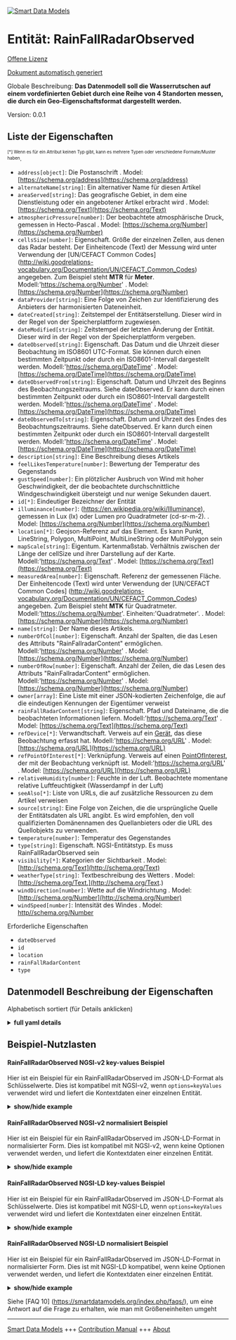 <!-- 10-Header -->  
[![Smart Data Models](https://smartdatamodels.org/wp-content/uploads/2022/01/SmartDataModels_logo.png "Logo")](https://smartdatamodels.org)  
Entität: RainFallRadarObserved  
==============================<!-- /10-Header -->  
<!-- 15-License -->  
[Offene Lizenz](https://github.com/smart-data-models//dataModel.Environment/blob/master/RainFallRadarObserved/LICENSE.md)  
[Dokument automatisch generiert](https://docs.google.com/presentation/d/e/2PACX-1vTs-Ng5dIAwkg91oTTUdt8ua7woBXhPnwavZ0FxgR8BsAI_Ek3C5q97Nd94HS8KhP-r_quD4H0fgyt3/pub?start=false&loop=false&delayms=3000#slide=id.gb715ace035_0_60)  
<!-- /15-License -->  
<!-- 20-Description -->  
Globale Beschreibung: **Das Datenmodell soll die Wasserrutschen auf einem vordefinierten Gebiet durch eine Reihe von 4 Standorten messen, die durch ein Geo-Eigenschaftsformat dargestellt werden.**  
Version: 0.0.1  
<!-- /20-Description -->  
<!-- 30-PropertiesList -->  

## Liste der Eigenschaften  

<sup><sub>[*] Wenn es für ein Attribut keinen Typ gibt, kann es mehrere Typen oder verschiedene Formate/Muster haben</sub></sup>.  
- `address[object]`: Die Postanschrift  . Model: [https://schema.org/address](https://schema.org/address)- `alternateName[string]`: Ein alternativer Name für diesen Artikel  - `areaServed[string]`: Das geografische Gebiet, in dem eine Dienstleistung oder ein angebotener Artikel erbracht wird  . Model: [https://schema.org/Text](https://schema.org/Text)- `atmosphericPressure[number]`: Der beobachtete atmosphärische Druck, gemessen in Hecto-Pascal  . Model: [https://schema.org/Number](https://schema.org/Number)- `cellsSize[number]`: Eigenschaft. Größe der einzelnen Zellen, aus denen das Radar besteht. Der Einheitencode (Text) der Messung wird unter Verwendung der [UN/CEFACT Common Codes] (http://wiki.goodrelations-vocabulary.org/Documentation/UN/CEFACT_Common_Codes) angegeben. Zum Beispiel steht **MTR** für **Meter**. Modell:'https://schema.org/Number'  . Model: [https://schema.org/Number](https://schema.org/Number)- `dataProvider[string]`: Eine Folge von Zeichen zur Identifizierung des Anbieters der harmonisierten Dateneinheit.  - `dateCreated[string]`: Zeitstempel der Entitätserstellung. Dieser wird in der Regel von der Speicherplattform zugewiesen.  - `dateModified[string]`: Zeitstempel der letzten Änderung der Entität. Dieser wird in der Regel von der Speicherplattform vergeben.  - `dateObserved[string]`: Eigenschaft. Das Datum und die Uhrzeit dieser Beobachtung im ISO8601 UTC-Format. Sie können durch einen bestimmten Zeitpunkt oder durch ein ISO8601-Intervall dargestellt werden. Modell:'https://schema.org/DateTime'  . Model: [https://schema.org/DateTime](https://schema.org/DateTime)- `dateObservedFrom[string]`: Eigenschaft. Datum und Uhrzeit des Beginns des Beobachtungszeitraums. Siehe dateObserved. Er kann durch einen bestimmten Zeitpunkt oder durch ein ISO8601-Intervall dargestellt werden. Modell:'https://schema.org/DateTime'  . Model: [https://schema.org/DateTime](https://schema.org/DateTime)- `dateObservedTo[string]`: Eigenschaft. Datum und Uhrzeit des Endes des Beobachtungszeitraums. Siehe dateObserved. Er kann durch einen bestimmten Zeitpunkt oder durch ein ISO8601-Intervall dargestellt werden. Modell:'https://schema.org/DateTime'  . Model: [https://schema.org/DateTime](https://schema.org/DateTime)- `description[string]`: Eine Beschreibung dieses Artikels  - `feelLikesTemperature[number]`: Bewertung der Temperatur des Gegenstands  - `gustSpeed[number]`: Ein plötzlicher Ausbruch von Wind mit hoher Geschwindigkeit, der die beobachtete durchschnittliche Windgeschwindigkeit übersteigt und nur wenige Sekunden dauert.  - `id[*]`: Eindeutiger Bezeichner der Entität  - `illuminance[number]`: (https://en.wikipedia.org/wiki/Illuminance), gemessen in Lux (lx) oder Lumen pro Quadratmeter (cd-sr-m-2).  . Model: [https://schema.org/Number](https://schema.org/Number)- `location[*]`: Geojson-Referenz auf das Element. Es kann Punkt, LineString, Polygon, MultiPoint, MultiLineString oder MultiPolygon sein  - `mapScale[string]`: Eigentum. Kartenmaßstab. Verhältnis zwischen der Länge der cellSize und ihrer Darstellung auf der Karte. Modell:'https://schema.org/Text'  . Model: [https://schema.org/Text](https://schema.org/Text)- `measuredArea[number]`: Eigenschaft. Referenz der gemessenen Fläche. Der Einheitencode (Text) wird unter Verwendung der [UN/CEFACT Common Codes] (http://wiki.goodrelations-vocabulary.org/Documentation/UN/CEFACT_Common_Codes) angegeben. Zum Beispiel steht **MTK** für Quadratmeter. Modell:'https://schema.org/Number'. Einheiten:'Quadratmeter'.  . Model: [https://schema.org/Number](https://schema.org/Number)- `name[string]`: Der Name dieses Artikels.  - `numberOfCol[number]`: Eigenschaft. Anzahl der Spalten, die das Lesen des Attributs "RainFallradarContent" ermöglichen. Modell:'https://schema.org/Number'  . Model: [https://schema.org/Number](https://schema.org/Number)- `numberOfRow[number]`: Eigenschaft. Anzahl der Zeilen, die das Lesen des Attributs "RainFallradarContent" ermöglichen. Modell:'https://schema.org/Number'  . Model: [https://schema.org/Number](https://schema.org/Number)- `owner[array]`: Eine Liste mit einer JSON-kodierten Zeichenfolge, die auf die eindeutigen Kennungen der Eigentümer verweist  - `rainFallRadarContent[string]`: Eigenschaft. Pfad und Dateiname, die die beobachteten Informationen liefern. Modell:'https://schema.org/Text'  . Model: [https://schema.org/Text](https://schema.org/Text)- `refDevice[*]`: Verwandtschaft. Verweis auf ein [Gerät](https://github.com/smart-data-models/dataModel.Device/blob/master/Device/doc/spec.md), das diese Beobachtung erfasst hat. Modell:'https://schema.org/URL'  . Model: [https://schema.org/URL](https://schema.org/URL)- `refPointOfInterest[*]`: Verknüpfung. Verweis auf einen [PointOfInterest](https://github.com/smart-data-models/dataModel.PointOfInterest/blob/master/PointOfInterest/doc/spec.md), der mit der Beobachtung verknüpft ist. Modell:'https://schema.org/URL'  . Model: [https://schema.org/URL](https://schema.org/URL)- `relativeHumidity[number]`: Feuchte in der Luft. Beobachtete momentane relative Luftfeuchtigkeit (Wasserdampf in der Luft)  - `seeAlso[*]`: Liste von URLs, die auf zusätzliche Ressourcen zu dem Artikel verweisen  - `source[string]`: Eine Folge von Zeichen, die die ursprüngliche Quelle der Entitätsdaten als URL angibt. Es wird empfohlen, den voll qualifizierten Domänennamen des Quellanbieters oder die URL des Quellobjekts zu verwenden.  - `temperature[number]`: Temperatur des Gegenstandes  - `type[string]`: Eigenschaft. NGSI-Entitätstyp. Es muss RainFallRadarObserved sein  - `visibility[*]`: Kategorien der Sichtbarkeit  . Model: [http://schema.org/Text](http://schema.org/Text)- `weatherType[string]`: Textbeschreibung des Wetters  . Model: [http://schema.org/Text.](http://schema.org/Text.)- `windDirection[number]`: Wette auf die Windrichtung  . Model: [http://schema.org/Number](http://schema.org/Number)- `windSpeed[number]`: Intensität des Windes  . Model: [http//schema.org/Number](http//schema.org/Number)<!-- /30-PropertiesList -->  
<!-- 35-RequiredProperties -->  
Erforderliche Eigenschaften  
- `dateObserved`  - `id`  - `location`  - `rainFallRadarContent`  - `type`  <!-- /35-RequiredProperties -->  
<!-- 40-RequiredProperties -->  
<!-- /40-RequiredProperties -->  
<!-- 50-DataModelHeader -->  
## Datenmodell Beschreibung der Eigenschaften  
Alphabetisch sortiert (für Details anklicken)  
<!-- /50-DataModelHeader -->  
<!-- 60-ModelYaml -->  
<details><summary><strong>full yaml details</strong></summary>    
```yaml  
RainFallRadarObserved:    
  description: The Data Model is intended to measure the water slides on a predefined area by a set of 4 Location represented by a Geo property format.    
  properties:    
    address:    
      description: The mailing address    
      properties:    
        addressCountry:    
          description: 'Property. The country. For example, Spain. Model:''https://schema.org/addressCountry'''    
          type: string    
        addressLocality:    
          description: 'Property. The locality in which the street address is, and which is in the region. Model:''https://schema.org/addressLocality'''    
          type: string    
        addressRegion:    
          description: 'Property. The region in which the locality is, and which is in the country. Model:''https://schema.org/addressRegion'''    
          type: string    
        district:    
          description: 'A district is a type of administrative division that, in some countries, is managed by the local government.'    
          type: string    
        postOfficeBoxNumber:    
          description: 'Property. The post office box number for PO box addresses. For example, 03578. Model:''https://schema.org/postOfficeBoxNumber'''    
          type: string    
        postalCode:    
          description: 'Property. The postal code. For example, 24004. Model:''https://schema.org/https://schema.org/postalCode'''    
          type: string    
        streetAddress:    
          description: 'Property. The street address. Model:''https://schema.org/streetAddress'''    
          type: string    
        streetNr:    
          description: Number identifying a specific property on a public street.    
          type: string    
      type: object    
      x-ngsi:    
        model: https://schema.org/address    
        type: Property    
    alternateName:    
      description: An alternative name for this item    
      type: string    
      x-ngsi:    
        type: Property    
    areaServed:    
      description: The geographic area where a service or offered item is provided    
      type: string    
      x-ngsi:    
        model: https://schema.org/Text    
        type: Property    
    atmosphericPressure:    
      description: The atmospheric pressure observed measured in Hecto Pascals    
      minimum: 0    
      type: number    
      x-ngsi:    
        model: https://schema.org/Number    
        type: Property    
        units: Hecto pascals    
    cellsSize:    
      description: 'Property. Size of each cell constituting the radar. The unit code (text) of measurement is given using the [UN/CEFACT Common Codes](http://wiki.goodrelations-vocabulary.org/Documentation/UN/CEFACT_Common_Codes). For instance, **MTR** represents **Meters**. Model:''https://schema.org/Number'''    
      type: number    
      x-ngsi:    
        model: https://schema.org/Number    
        type: Property    
    dataProvider:    
      description: A sequence of characters identifying the provider of the harmonised data entity.    
      type: string    
      x-ngsi:    
        type: Property    
    dateCreated:    
      description: Entity creation timestamp. This will usually be allocated by the storage platform.    
      format: date-time    
      type: string    
      x-ngsi:    
        type: Property    
    dateModified:    
      description: Timestamp of the last modification of the entity. This will usually be allocated by the storage platform.    
      format: date-time    
      type: string    
      x-ngsi:    
        type: Property    
    dateObserved:    
      description: 'Property. The date and time of this observation in ISO8601 UTC format. It can be represented by a specific time instant or by an ISO8601 interval. Model:''https://schema.org/DateTime'''    
      format: date-time    
      type: string    
      x-ngsi:    
        model: https://schema.org/DateTime    
        type: Property    
    dateObservedFrom:    
      description: 'Property. Observation period start date and time. See dateObserved. It can be represented by a specific time instant or by an ISO8601 interval. Model:''https://schema.org/DateTime'''    
      format: date-time    
      type: string    
      x-ngsi:    
        model: https://schema.org/DateTime    
        type: Property    
    dateObservedTo:    
      description: 'Property. Observation period end date and time. See dateObserved. It can be represented by a specific time instant or by an ISO8601 interval. Model:''https://schema.org/DateTime'''    
      format: date-time    
      type: string    
      x-ngsi:    
        model: https://schema.org/DateTime    
        type: Property    
    description:    
      description: A description of this item    
      type: string    
      x-ngsi:    
        type: Property    
    feelLikesTemperature:    
      description: Temperature appreciation of the item    
      type: number    
      x-ngsi:    
        type: Property    
    gustSpeed:    
      description: A sudden burst of high-speed wind over the observed average wind speed lasting only for a few seconds.    
      type: number    
      x-ngsi:    
        type: Property    
    id:    
      anyOf: &rainfallradarobserved_-_properties_-_owner_-_items_-_anyof    
        - description: Property. Identifier format of any NGSI entity    
          maxLength: 256    
          minLength: 1    
          pattern: ^[\w\-\.\{\}\$\+\*\[\]`|~^@!,:\\]+$    
          type: string    
        - description: Property. Identifier format of any NGSI entity    
          format: uri    
          type: string    
      description: Unique identifier of the entity    
      x-ngsi:    
        type: Property    
    illuminance:    
      description: '(https://en.wikipedia.org/wiki/Illuminance) observed measured in lux (lx) or lumens per square metre (cd·sr·m−2).'    
      minimum: 0    
      type: number    
      x-ngsi:    
        model: https://schema.org/Number    
        type: Property    
    location:    
      description: 'Geojson reference to the item. It can be Point, LineString, Polygon, MultiPoint, MultiLineString or MultiPolygon'    
      oneOf:    
        - description: GeoProperty. Geojson reference to the item. Point    
          properties:    
            bbox:    
              items:    
                type: number    
              minItems: 4    
              type: array    
            coordinates:    
              items:    
                type: number    
              minItems: 2    
              type: array    
            type:    
              enum:    
                - Point    
              type: string    
          required:    
            - type    
            - coordinates    
          title: GeoJSON Point    
          type: object    
        - description: GeoProperty. Geojson reference to the item. LineString    
          properties:    
            bbox:    
              items:    
                type: number    
              minItems: 4    
              type: array    
            coordinates:    
              items:    
                items:    
                  type: number    
                minItems: 2    
                type: array    
              minItems: 2    
              type: array    
            type:    
              enum:    
                - LineString    
              type: string    
          required:    
            - type    
            - coordinates    
          title: GeoJSON LineString    
          type: object    
        - description: GeoProperty. Geojson reference to the item. Polygon    
          properties:    
            bbox:    
              items:    
                type: number    
              minItems: 4    
              type: array    
            coordinates:    
              items:    
                items:    
                  items:    
                    type: number    
                  minItems: 2    
                  type: array    
                minItems: 4    
                type: array    
              type: array    
            type:    
              enum:    
                - Polygon    
              type: string    
          required:    
            - type    
            - coordinates    
          title: GeoJSON Polygon    
          type: object    
        - description: GeoProperty. Geojson reference to the item. MultiPoint    
          properties:    
            bbox:    
              items:    
                type: number    
              minItems: 4    
              type: array    
            coordinates:    
              items:    
                items:    
                  type: number    
                minItems: 2    
                type: array    
              type: array    
            type:    
              enum:    
                - MultiPoint    
              type: string    
          required:    
            - type    
            - coordinates    
          title: GeoJSON MultiPoint    
          type: object    
        - description: GeoProperty. Geojson reference to the item. MultiLineString    
          properties:    
            bbox:    
              items:    
                type: number    
              minItems: 4    
              type: array    
            coordinates:    
              items:    
                items:    
                  items:    
                    type: number    
                  minItems: 2    
                  type: array    
                minItems: 2    
                type: array    
              type: array    
            type:    
              enum:    
                - MultiLineString    
              type: string    
          required:    
            - type    
            - coordinates    
          title: GeoJSON MultiLineString    
          type: object    
        - description: GeoProperty. Geojson reference to the item. MultiLineString    
          properties:    
            bbox:    
              items:    
                type: number    
              minItems: 4    
              type: array    
            coordinates:    
              items:    
                items:    
                  items:    
                    items:    
                      type: number    
                    minItems: 2    
                    type: array    
                  minItems: 4    
                  type: array    
                type: array    
              type: array    
            type:    
              enum:    
                - MultiPolygon    
              type: string    
          required:    
            - type    
            - coordinates    
          title: GeoJSON MultiPolygon    
          type: object    
      x-ngsi:    
        type: GeoProperty    
    mapScale:    
      description: 'Property. Map Scale. Relationship between the length of the cellSize and its representation on the map. Model:''https://schema.org/Text'''    
      type: string    
      x-ngsi:    
        model: https://schema.org/Text    
        type: Property    
    measuredArea:    
      description: 'Property. Reference of the surface measured. The unit code (text) is given using the [UN/CEFACT Common Codes](http://wiki.goodrelations-vocabulary.org/Documentation/UN/CEFACT_Common_Codes). For instance, **MTK** represents Square Meters. Model:''https://schema.org/Number''. Units:''square meters'''    
      minimum: 0    
      type: number    
      x-ngsi:    
        model: https://schema.org/Number    
        type: Property    
        units: square meters    
    name:    
      description: The name of this item.    
      type: string    
      x-ngsi:    
        type: Property    
    numberOfCol:    
      description: 'Property. Number of Cols allowing the reading of the `rainFallradarContent` attribute. Model:''https://schema.org/Number'''    
      minimum: 0    
      type: number    
      x-ngsi:    
        model: https://schema.org/Number    
        type: Property    
    numberOfRow:    
      description: 'Property. Number of Rows allowing the reading of the `rainFallradarContent` attribute. Model:''https://schema.org/Number'''    
      minimum: 0    
      type: number    
      x-ngsi:    
        model: https://schema.org/Number    
        type: Property    
    owner:    
      description: A List containing a JSON encoded sequence of characters referencing the unique Ids of the owner(s)    
      items:    
        anyOf: *rainfallradarobserved_-_properties_-_owner_-_items_-_anyof    
        description: Property. Unique identifier of the entity    
      type: array    
      x-ngsi:    
        type: Property    
    rainFallRadarContent:    
      description: 'Property. Path and filename which provided the information observed. Model:''https://schema.org/Text'''    
      type: string    
      x-ngsi:    
        model: https://schema.org/Text    
        type: Property    
    refDevice:    
      anyOf:    
        - description: Property. Identifier format of any NGSI entity    
          maxLength: 256    
          minLength: 1    
          pattern: ^[\w\-\.\{\}\$\+\*\[\]`|~^@!,:\\]+$    
          type: string    
        - description: Property. Identifier format of any NGSI entity    
          format: uri    
          type: string    
      description: 'Relationship. Reference to a [Device](https://github.com/smart-data-models/dataModel.Device/blob/master/Device/doc/spec.md) which captured this observation. Model:''https://schema.org/URL'''    
      x-ngsi:    
        model: https://schema.org/URL    
        type: Relationship    
    refPointOfInterest:    
      anyOf:    
        - description: Property. Identifier format of any NGSI entity    
          maxLength: 256    
          minLength: 1    
          pattern: ^[\w\-\.\{\}\$\+\*\[\]`|~^@!,:\\]+$    
          type: string    
        - description: Property. Identifier format of any NGSI entity    
          format: uri    
          type: string    
      description: 'Relationship. Reference to a [PointOfInterest](https://github.com/smart-data-models/dataModel.PointOfInterest/blob/master/PointOfInterest/doc/spec.md) linked with the observation. Model:''https://schema.org/URL'''    
      x-ngsi:    
        model: https://schema.org/URL    
        type: Relationship    
    relativeHumidity:    
      description: Humidity in the Air. Observed instantaneous relative humidity (water vapour in air)    
      maximum: 1    
      minimum: 0    
      type: number    
      x-ngsi:    
        type: Property    
    seeAlso:    
      description: list of uri pointing to additional resources about the item    
      oneOf:    
        - items:    
            format: uri    
            type: string    
          minItems: 1    
          type: array    
        - format: uri    
          type: string    
      x-ngsi:    
        type: Property    
    source:    
      description: 'A sequence of characters giving the original source of the entity data as a URL. Recommended to be the fully qualified domain name of the source provider, or the URL to the source object.'    
      type: string    
      x-ngsi:    
        type: Property    
    temperature:    
      description: Temperature of the item    
      type: number    
      x-ngsi:    
        type: Property    
    type:    
      description: Property. NGSI Entity type. It has to be RainFallRadarObserved    
      enum:    
        - RainFallRadarObserved    
      type: string    
      x-ngsi:    
        type: Property    
    visibility:    
      anyOf:    
        - enum:    
            - veryPoor    
            - poor    
            - moderate    
            - good    
            - veryGood    
            - excellent    
          type: string    
        - minimum: 0    
          type: number    
      description: Categories of visibility    
      x-ngsi:    
        model: http://schema.org/Text    
        type: Property    
    weatherType:    
      description: Text description of the weather    
      type: string    
      x-ngsi:    
        model: http://schema.org/Text.    
        type: Property    
    windDirection:    
      description: Direction of the wind bet    
      maximum: 360    
      minimum: 0    
      type: number    
      x-ngsi:    
        model: http://schema.org/Number    
        type: Property    
    windSpeed:    
      description: Intensity of the wind    
      minimum: 0    
      type: number    
      x-ngsi:    
        model: http//schema.org/Number    
        type: Property    
  required:    
    - id    
    - type    
    - location    
    - dateObserved    
    - rainFallRadarContent    
  type: object    
  x-derived-from: ""    
  x-disclaimer: 'Redistribution and use in source and binary forms, with or without modification, are permitted  provided that the license conditions are met. Copyleft (c) 2022 Contributors to Smart Data Models Program'    
  x-license-url: https://github.com/smart-data-models/dataModel.Environment/blob/master/RainFallRadarObserved/LICENSE.md    
  x-model-schema: https://smart-data-models.github.io/dataModel.Weather/RainFallRadarObserved/schema.json    
  x-model-tags: ""    
  x-version: 0.0.1    
```  
</details>    
<!-- /60-ModelYaml -->  
<!-- 70-MiddleNotes -->  
<!-- /70-MiddleNotes -->  
<!-- 80-Examples -->  
## Beispiel-Nutzlasten  
#### RainFallRadarObserved NGSI-v2 key-values Beispiel  
Hier ist ein Beispiel für ein RainFallRadarObserved im JSON-LD-Format als Schlüsselwerte. Dies ist kompatibel mit NGSI-v2, wenn `options=keyValues` verwendet wird und liefert die Kontextdaten einer einzelnen Entität.  
<details><summary><strong>show/hide example</strong></summary>    
```json  
{  
  "id": "urn:ngsi-ld:RainFallRadarObserved:RainFallRadarObserved:MNCA-RFRO-018",  
  "type": "RainFallRadarObserved",  
  "name": "MNCA-RFRO-018",  
  "alternateName": "AirPort global Observation",  
  "description": "Rain fall Radar Observation",  
  "location": {  
    "type": "Polygon",  
    "coordinates": [[  
      [43.66,7.19],  
      [44.66,7.19],  
      [44.66,7.21],  
      [43.66,7.21],  
      [43.66,7.19]  
    ]]  
  },  
  "address": {  
    "addressCountry": "FR",  
    "addressLocality": "Nice",  
    "streetAddress": "Airport Area Coverage + 4 km distance"  
  },  
  "areaServed": "Nice Aeroport",  
  "refDevice": "urn:ngsi-ld:Device:NCE-RFRO-018",  
  "dateObserved": "2020-03-17T08:30:00Z",  
  "dateObservedFrom": "2020-03-17T08:30:00Z",  
  "dateObservedTo": "2020-03-17T08:45:00Z",  
  "rainFallRadarContent": "https://particuliers/rainFallRadar/NCE-RFRO-018-2020-03-17T08:30:00",  
  "numberOfRow": 25,  
  "numberOfCol": 48,  
  "cellsSize": 1,  
  "mapScale": "1/10.000",  
  "measuredArea": 250  
}  
```  
</details>  
#### RainFallRadarObserved NGSI-v2 normalisiert Beispiel  
Hier ist ein Beispiel für ein RainFallRadarObserved im JSON-LD-Format in normalisierter Form. Dies ist kompatibel mit NGSI-v2, wenn keine Optionen verwendet werden, und liefert die Kontextdaten einer einzelnen Entität.  
<details><summary><strong>show/hide example</strong></summary>    
```json  
{  
	"id": "urn:ngsi-ld:RainFallRadarObserved:RainFallRadarObserved:MNCA-RFRO-018",  
	"type": "RainFallRadarObserved",  
	"name": {  
		"type": "Property",  
		"value": "MNCA-RFRO-018"  
	},  
	"alternateName": {  
		"type": "Property",  
		"value": "AirPort  global Observation"  
	},  
	"description": {  
		"type": "Property",  
		"value": "Rain fall Radar Observation"  
	},  
	"location": {  
		"type": "GeoProperty",  
		"value": {  
			"type": "polygon",  
			"coordinates": [[  
				[43.66, 7.19],  
				[44.66, 7.19],  
				[44.66, 7.21],  
				[43.66, 7.21],  
				[43.66, 7.19]  
			]]  
		}  
	},  
	"address": {  
		"type": "Property",  
		"value": {  
			"addressCountry": "FR",  
			"addressLocality": "Nice",  
			"streetAddress": "Airport Area Coverage + 4 km distance"  
		}  
	},  
	"areaServed": {  
		"type": "Property",  
		"value": "Nice Aeroport"  
	},  
	"refDevice": {  
		"type": "Relationship",  
		"object": "urn:ngsi-ld:Device:NCE-RFRO-018"  
	},  
	"dateObserved": {  
		"type": "Property",  
		"value": {  
			"type": "DateTime",  
			"value": "2020-03-17T08:30:00Z"  
		}  
	},  
	"dateObservedFrom": {  
		"type": "Property",  
		"value": {  
			"type": "DateTime",  
			"value": "2020-03-17T08:30:00Z"  
		}  
	},  
	"dateObservedTo": {  
		"type": "Property",  
		"value": {  
			"type": "DateTime",  
			"value": "2020-03-17T08:45:00Z"  
		}  
	},  
	"rainFallRadarContent": {  
		"type": "Property",  
		"value": "https://particuliers/rainFallRadar/NCE-RFRO-018-2020-03-17T08:30:00"  
	},  
	"numberOfRow": {  
		"type": "Property",  
		"value": 25  
	},  
	"numberOfCol": {  
		"type": "Property",  
		"value": 48  
	},  
	"cellsSize": {  
		"type": "Property",  
		"value": 1  
	},  
	"mapScale": {  
		"type": "Property",  
		"value": "1/10.000"  
	},  
	"measuredArea": {  
		"type": "Property",  
		"value": 250  
	}  
}  
```  
</details>  
#### RainFallRadarObserved NGSI-LD key-values Beispiel  
Hier ist ein Beispiel für ein RainFallRadarObserved im JSON-LD-Format als Schlüsselwerte. Dies ist kompatibel mit NGSI-LD, wenn `options=keyValues` verwendet wird und liefert die Kontextdaten einer einzelnen Entität.  
<details><summary><strong>show/hide example</strong></summary>    
```json  
{  
    "id": "urn:ngsi-ld:RainFallRadarObserved:RainFallRadarObserved:MNCA-RFRO-018",  
    "type": "RainFallRadarObserved",  
    "address": {  
        "addressCountry": "FR",  
        "addressLocality": "Nice",  
        "streetAddress": "Airport Area Coverage + 4 km distance"  
    },  
    "alternateName": "AirPort global Observation",  
    "areaServed": "Nice Aeroport",  
    "cellsSize": 1,  
    "dateObserved": "2020-03-17T08:30:00Z",  
    "dateObservedFrom": "2020-03-17T08:30:00Z",  
    "dateObservedTo": "2020-03-17T08:45:00Z",  
    "description": "Rain fall Radar Observation",  
    "location": {  
        "type": "Polygon",  
        "coordinates": [  
            [  
                [  
                    43.66,  
                    7.19  
                ],  
                [  
                    44.66,  
                    7.19  
                ],  
                [  
                    44.66,  
                    7.21  
                ],  
                [  
                    43.66,  
                    7.21  
                ],  
                [  
                    43.66,  
                    7.19  
                ]  
            ]  
        ]  
    },  
    "mapScale": "1/10.000",  
    "measuredArea": 250,  
    "name": "MNCA-RFRO-018",  
    "numberOfCol": 48,  
    "numberOfRow": 25,  
    "rainFallRadarContent": "https://particuliers/rainFallRadar/NCE-RFRO-018-2020-03-17T08:30:00",  
    "refDevice": "urn:ngsi-ld:Device:NCE-RFRO-018",  
    "@context": [  
        "https://raw.githubusercontent.com/smart-data-models/data-models/master/context.jsonld",  
        "https://uri.etsi.org/ngsi-ld/v1/ngsi-ld-core-context.jsonld",  
        "https://raw.githubusercontent.com/smart-data-models/dataModel.Environment/master/context.jsonld"  
    ]  
}  
```  
</details>  
#### RainFallRadarObserved NGSI-LD normalisiert Beispiel  
Hier ist ein Beispiel für ein RainFallRadarObserved im JSON-LD-Format in normalisierter Form. Dies ist mit NGSI-LD kompatibel, wenn keine Optionen verwendet werden, und liefert die Kontextdaten einer einzelnen Entität.  
<details><summary><strong>show/hide example</strong></summary>    
```json  
{  
    "id": "urn:ngsi-ld:RainFallRadarObserved:RainFallRadarObserved:MNCA-RFRO-018",  
    "type": "RainFallRadarObserved",  
    "address": {  
        "type": "Property",  
        "value": {  
            "addressCountry": "FR",  
            "addressLocality": "Nice",  
            "streetAddress": "Airport Area Coverage + 4 km distance"  
        }  
    },  
    "alternateName": {  
        "type": "Property",  
        "value": "AirPort \u0096 global Observation"  
    },  
    "areaServed": {  
        "type": "Property",  
        "value": "Nice Aeroport"  
    },  
    "cellsSize": {  
        "type": "Property",  
        "value": 1  
    },  
    "dateObserved": {  
        "type": "Property",  
        "value": {  
            "type": "DateTime",  
            "value": "2020-03-17T08:30:00Z"  
        }  
    },  
    "dateObservedFrom": {  
        "type": "Property",  
        "value": {  
            "type": "DateTime",  
            "value": "2020-03-17T08:30:00Z"  
        }  
    },  
    "dateObservedTo": {  
        "type": "Property",  
        "value": {  
            "type": "DateTime",  
            "value": "2020-03-17T08:45:00Z"  
        }  
    },  
    "description": {  
        "type": "Property",  
        "value": "Rain fall Radar Observation"  
    },  
    "location": {  
        "type": "GeoProperty",  
        "value": {  
            "type": "polygon",  
            "coordinates": [  
                [  
                    [  
                        43.66,  
                        7.19  
                    ],  
                    [  
                        44.66,  
                        7.19  
                    ],  
                    [  
                        44.66,  
                        7.21  
                    ],  
                    [  
                        43.66,  
                        7.21  
                    ],  
                    [  
                        43.66,  
                        7.19  
                    ]  
                ]  
            ]  
        }  
    },  
    "mapScale": {  
        "type": "Property",  
        "value": "1/10.000"  
    },  
    "measuredArea": {  
        "type": "Property",  
        "value": 250  
    },  
    "name": {  
        "type": "Property",  
        "value": "MNCA-RFRO-018"  
    },  
    "numberOfCol": {  
        "type": "Property",  
        "value": 48  
    },  
    "numberOfRow": {  
        "type": "Property",  
        "value": 25  
    },  
    "rainFallRadarContent": {  
        "type": "Property",  
        "value": "https://particuliers/rainFallRadar/NCE-RFRO-018-2020-03-17T08:30:00"  
    },  
    "refDevice": {  
        "type": "Relationship",  
        "object": "urn:ngsi-ld:Device:NCE-RFRO-018"  
    },  
    "@context": [  
        "https://raw.githubusercontent.com/smart-data-models/data-models/master/context.jsonld",  
        "https://uri.etsi.org/ngsi-ld/v1/ngsi-ld-core-context.jsonld",  
        "https://raw.githubusercontent.com/smart-data-models/dataModel.Environment/master/context.jsonld"  
    ]  
}  
```  
</details><!-- /80-Examples -->  
<!-- 90-FooterNotes -->  
<!-- /90-FooterNotes -->  
<!-- 95-Units -->  
Siehe [FAQ 10] (https://smartdatamodels.org/index.php/faqs/), um eine Antwort auf die Frage zu erhalten, wie man mit Größeneinheiten umgeht  
<!-- /95-Units -->  
<!-- 97-LastFooter -->  
---  
[Smart Data Models](https://smartdatamodels.org) +++ [Contribution Manual](https://bit.ly/contribution_manual) +++ [About](https://bit.ly/Introduction_SDM)<!-- /97-LastFooter -->  
